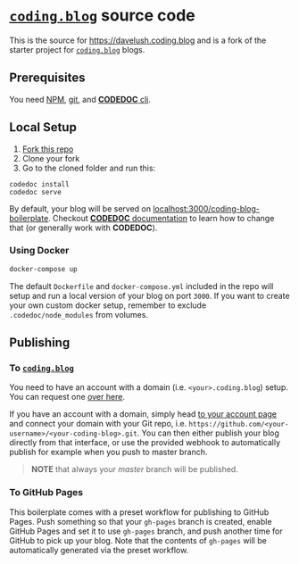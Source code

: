 # [`coding.blog`](https://davelush.coding.blog) source code

This is the source for https://davelush.coding.blog and is a fork of the starter project for [`coding.blog`](https://coding.blog) blogs.

## Prerequisites

You need [NPM](https://www.npmjs.com/get-npm), [git](https://git-scm.com/book/en/v2/Getting-Started-Installing-Git),
and [**CODEDOC** cli](https://codedoc.cc/docs/cli).

## Local Setup

1. [Fork this repo](https://github.com/CONNECT-platform/coding-blog-boilerplate/fork)
2. Clone your fork
3. Go to the cloned folder and run this:
```
codedoc install
codedoc serve
```

By default, your blog will be served on [localhost:3000/coding-blog-boilerplate](http://localhost:3000/coding-blog-boilerplate). Checkout [**CODEDOC** documentation](https://codedoc.cc) to learn how to change that (or generally work with **CODEDOC**).

### Using Docker

```bash
docker-compose up
```

The default `Dockerfile` and `docker-compose.yml` included in the repo will setup and run a local version of your blog on port `3000`. If you want
to create your own custom docker setup, remember to exclude `.codedoc/node_modules` from volumes.


## Publishing

### To [`coding.blog`](https://coding.blog)

You need to have an account with a domain (i.e. `<your>.coding.blog`) setup. You can request one [over here](https://coding.blog/creators).

If you have an account with a domain, simply head [to your account page](https://coding.blog/account/blog) 
and connect your domain with your Git repo, i.e. `https://github.com/<your-username>/<your-coding-blog>.git`. You can then
either publish your blog directly from that interface, or use the provided webhook to automatically publish
for example when you push to master branch.

> **NOTE** that always your _master_ branch will be published.

### To GitHub Pages

This boilerplate comes with a preset workflow for publishing to GitHub Pages. Push something so that your `gh-pages` branch
is created, enable GitHub Pages and set it to use `gh-pages` branch, and push another time for GitHub to pick up your
blog. Note that the contents of `gh-pages` will be automatically generated via the preset workflow.
